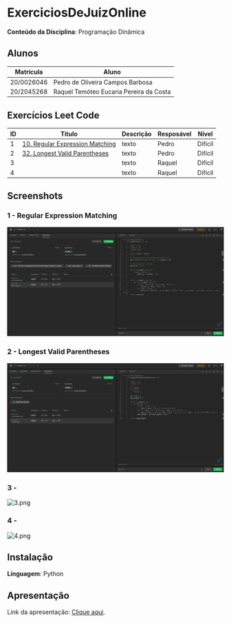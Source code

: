 # ExerciciosDeJuizOnline

**Conteúdo da Disciplina**: Programação Dinâmica<br>

## Alunos
|Matrícula | Aluno |
| -- | -- |
| 20/0026046  |  Pedro de Oliveira Campos Barbosa |
| 20/2045268  |  Raquel Temóteo Eucaria Pereira da Costa |

## Exercícios Leet Code
|ID| Título           | Descrição | Resposável | Nível |
|--|-----------------------|-------|-----------|-------|
|1 |[10. Regular Expression Matching](./exercicios/1.py)  | texto | Pedro     |Difícil|
|2 |[32. Longest Valid Parentheses](./exercicios/2.py)  | texto | Pedro     |Difícil|
|3 |[](./exercicios/3.py)  | texto | Raquel    |Difícil|
|4 |[](./exercicios/4.py)  | texto | Raquel    |Difícil|

## Screenshots

### 1 - Regular Expression Matching
![1.png](./src/1.png) 

### 2 - Longest Valid Parentheses
![2.png](./src/2.png) 

### 3 - 
![3.png](./src/3.png) 

### 4 - 
![4.png](./src/4.png) 

## Instalação 
**Linguagem**: Python<br>

## Apresentação
Link da apresentação: [Clique aqui](./src/video.mp4).




